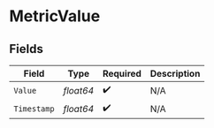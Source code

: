 # MetricValue


## Fields

| Field              | Type               | Required           | Description        |
| ------------------ | ------------------ | ------------------ | ------------------ |
| `Value`            | *float64*          | :heavy_check_mark: | N/A                |
| `Timestamp`        | *float64*          | :heavy_check_mark: | N/A                |